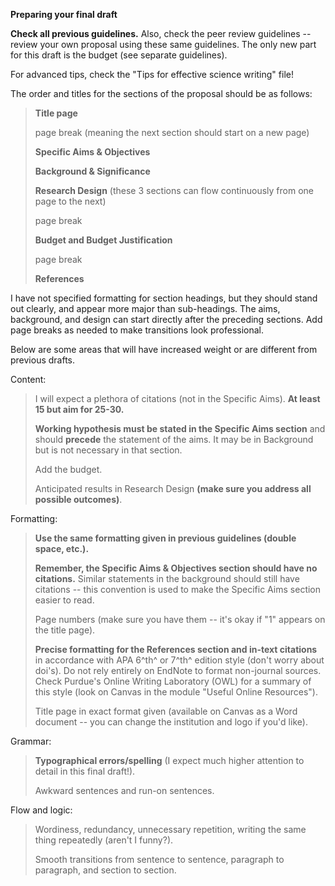 **Preparing your final draft**

**Check all previous guidelines.** Also, check the peer review
guidelines -- review your own proposal using these same guidelines. The
only new part for this draft is the budget (see separate guidelines).

For advanced tips, check the "Tips for effective science writing" file!

The order and titles for the sections of the proposal should be as
follows:

> **Title page**
>
> page break (meaning the next section should start on a new page)
>
> **Specific Aims & Objectives**
>
> **Background & Significance**
>
> **Research Design** (these 3 sections can flow continuously from one
> page to the next)
>
> page break
>
> **Budget and Budget Justification**
>
> page break
>
> **References**

I have not specified formatting for section headings, but they should
stand out clearly, and appear more major than sub-headings. The aims,
background, and design can start directly after the preceding sections.
Add page breaks as needed to make transitions look professional.

Below are some areas that will have increased weight or are different
from previous drafts.

Content:

> I will expect a plethora of citations (not in the Specific Aims). **At
> least 15 but aim for 25-30.**
>
> **Working hypothesis must be stated in the Specific Aims section** and
> should **precede** the statement of the aims. It may be in Background
> but is not necessary in that section.
>
> Add the budget.
>
> Anticipated results in Research Design **(make sure you address all
> possible outcomes)**.

Formatting:

> **Use the same formatting given in previous guidelines (double space,
> etc.).**
>
> **Remember, the Specific Aims & Objectives section should have no
> citations.** Similar statements in the background should still have
> citations -- this convention is used to make the Specific Aims section
> easier to read.
>
> Page numbers (make sure you have them -- it's okay if "1" appears on
> the title page).
>
> **Precise formatting for the References section and in-text
> citations** in accordance with APA 6^th^ or 7^th^ edition style (don't
> worry about doi's). Do not rely entirely on EndNote to format
> non-journal sources. Check Purdue's Online Writing Laboratory (OWL)
> for a summary of this style (look on Canvas in the module "Useful
> Online Resources").
>
> Title page in exact format given (available on Canvas as a Word
> document -- you can change the institution and logo if you'd like).

Grammar:

> **Typographical errors/spelling** (I expect much higher attention to
> detail in this final draft!).
>
> Awkward sentences and run-on sentences.

Flow and logic:

> Wordiness, redundancy, unnecessary repetition, writing the same thing
> repeatedly (aren't I funny?).
>
> Smooth transitions from sentence to sentence, paragraph to paragraph,
> and section to section.

